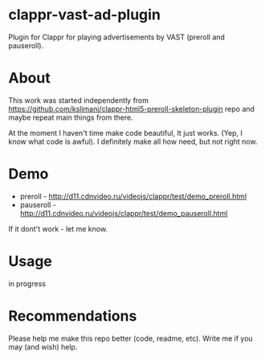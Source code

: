 # clappr-vast-ad-plugin
Plugin for Clappr for playing advertisements by VAST (preroll and pauseroll).

# About
This work was started independently from https://github.com/kslimani/clappr-html5-preroll-skeleton-plugin repo and maybe repeat main things from there.

At the moment I haven't time make code beautiful, It just works. (Yep, I know what code is awful). I definitely make all how need, but not right now.

# Demo
* preroll - http://d11.cdnvideo.ru/videojs/clappr/test/demo_preroll.html
* pauseroll - http://d11.cdnvideo.ru/videojs/clappr/test/demo_pauseroll.html 

If it dont't work - let me know.

# Usage
in progress

# Recommendations
Please help me make this repo better (code, readme, etc). Write me if you may (and wish) help.
